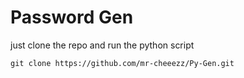 # Password Gen

just clone the repo and run the python script

```
git clone https://github.com/mr-cheeezz/Py-Gen.git
```
